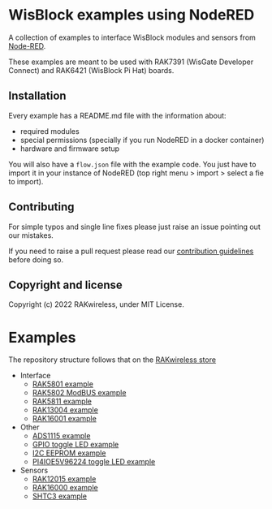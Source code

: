 # WisBlock examples using NodeRED

A collection of examples to interface WisBlock modules and sensors from [Node-RED](http://nodered.org).

These examples are meant to be used with RAK7391 (WisGate Developer Connect) and RAK6421 (WisBlock Pi Hat) boards.

## Installation

Every example has a README.md file with the information about:

* required modules
* special permissions (specially if you run NodeRED in a docker container)
* hardware and firmware setup

You will also have a `flow.json` file with the example code. You just have to import it in your instance of NodeRED (top right menu > import > select a fie to import).

## Contributing

For simple typos and single line fixes please just raise an issue pointing out our mistakes. 

If you need to raise a pull request please read our [contribution guidelines](https://github.com/RAKwireless/wisblock-node-red/blob/master/CONTRIBUTING.md) before doing so.

## Copyright and license

Copyright (c) 2022 RAKwireless, under MIT License.

# Examples

The repository structure follows that on the [RAKwireless store](https://store.rakwireless.com/pages/wisblock)

* Interface
    * [RAK5801 example](interface/rak5801/)
    * [RAK5802 ModBUS example](interface/rak5802/rak5802_modbus/)
    * [RAK5811 example](interface/rak5811/)
    * [RAK13004 example](interface/rak13004/)
    * [RAK16001 example](interface/rak16001/)
* Other
    * [ADS1115 example](other/ads1115/ads1115-read/)
    * [GPIO toggle LED example](other/gpio/gpio-toggle-led/)
    * [I2C EEPROM example](other/i2c/i2c-eeprom/)
    * [PI4IOE5V96224 toggle LED example](other/pi4ioe5v/pi4ioe5v-toggle-led/)
* Sensors
    * [RAK12015 example](sensors/rak12015/rak12015-tampering-detector)
    * [RAK16000 example](sensors/rak16000)
    * [SHTC3 example](sensors/shtc3/shtc3-read)


